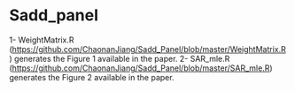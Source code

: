 # Sadd_panel
1- WeightMatrix.R (https://github.com/ChaonanJiang/Sadd_Panel/blob/master/WeightMatrix.R) generates the Figure 1 available in the paper. 
2- SAR_mle.R (https://github.com/ChaonanJiang/Sadd_Panel/blob/master/SAR_mle.R) generates the Figure 2 available in the paper. 
